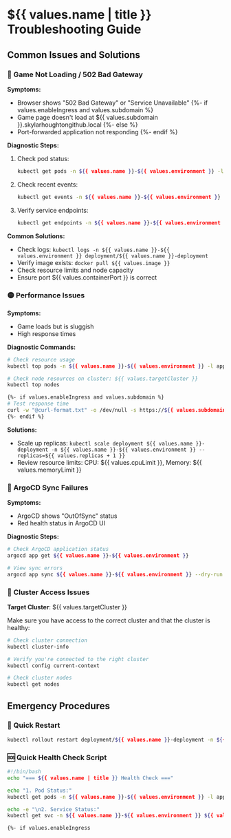 
# ${{ values.name | title }} Troubleshooting Guide

## Common Issues and Solutions

### 🔴 Game Not Loading / 502 Bad Gateway

**Symptoms:**
- Browser shows "502 Bad Gateway" or "Service Unavailable"
{%- if values.enableIngress and values.subdomain %}
- Game page doesn't load at ${{ values.subdomain }}.skylarhoughtongithub.local
{%- else %}
- Port-forwarded application not responding
{%- endif %}

**Diagnostic Steps:**
1. Check pod status:
   ```bash
   kubectl get pods -n ${{ values.name }}-${{ values.environment }} -l app=${{ values.name }}
   ```

2. Check recent events:
   ```bash
   kubectl get events -n ${{ values.name }}-${{ values.environment }} --sort-by='.lastTimestamp' | tail -10
   ```

3. Verify service endpoints:
   ```bash
   kubectl get endpoints -n ${{ values.name }}-${{ values.environment }} ${{ values.name }}-service
   ```

**Common Solutions:**
- Check logs: `kubectl logs -n ${{ values.name }}-${{ values.environment }} deployment/${{ values.name }}-deployment`
- Verify image exists: `docker pull ${{ values.image }}`
- Check resource limits and node capacity
- Ensure port ${{ values.containerPort }} is correct

### 🟡 Performance Issues

**Symptoms:**
- Game loads but is sluggish
- High response times

**Diagnostic Commands:**
```bash
# Check resource usage
kubectl top pods -n ${{ values.name }}-${{ values.environment }} -l app=${{ values.name }}

# Check node resources on cluster: ${{ values.targetCluster }}
kubectl top nodes

{%- if values.enableIngress and values.subdomain %}
# Test response time
curl -w "@curl-format.txt" -o /dev/null -s https://${{ values.subdomain }}.skylarhoughtongithub.local
{%- endif %}
```

**Solutions:**
- Scale up replicas: `kubectl scale deployment ${{ values.name }}-deployment -n ${{ values.name }}-${{ values.environment }} --replicas=${{ values.replicas + 1 }}`
- Review resource limits: CPU: ${{ values.cpuLimit }}, Memory: ${{ values.memoryLimit }}

### 🔴 ArgoCD Sync Failures

**Symptoms:**
- ArgoCD shows "OutOfSync" status
- Red health status in ArgoCD UI

**Diagnostic Steps:**
```bash
# Check ArgoCD application status
argocd app get ${{ values.name }}-${{ values.environment }}

# View sync errors
argocd app sync ${{ values.name }}-${{ values.environment }} --dry-run
```

### 🔴 Cluster Access Issues

**Target Cluster**: ${{ values.targetCluster }}

Make sure you have access to the correct cluster and that the cluster is healthy:

```bash
# Check cluster connection
kubectl cluster-info

# Verify you're connected to the right cluster
kubectl config current-context

# Check cluster nodes
kubectl get nodes
```

## Emergency Procedures

### 🚨 Quick Restart
```bash
kubectl rollout restart deployment/${{ values.name }}-deployment -n ${{ values.name }}-${{ values.environment }}
```

### 🆘 Quick Health Check Script
```bash
#!/bin/bash
echo "=== ${{ values.name | title }} Health Check ==="

echo "1. Pod Status:"
kubectl get pods -n ${{ values.name }}-${{ values.environment }} -l app=${{ values.name }}

echo -e "\n2. Service Status:"
kubectl get svc -n ${{ values.name }}-${{ values.environment }} ${{ values.name }}-service

{%- if values.enableIngress